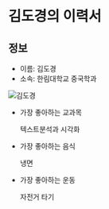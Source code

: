 # 김도경의 이력서

## 정보
- 이름: 김도경
- 소속: 한림대학교 중국학과 


![김도경](30x30/여권사진.jpg)

- 가장 좋아하는 교과목

  텍스트분석과 시각화 
  
- 가장 좋아하는 음식

  냉면
  
- 가장 좋아하는 운동

  자전거 타기 

